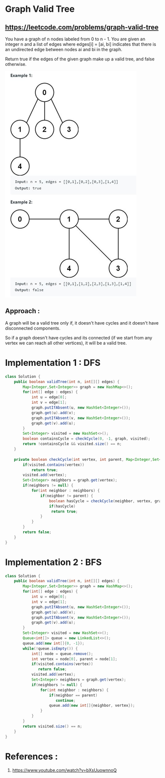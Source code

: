 # Graph Valid Tree
## https://leetcode.com/problems/graph-valid-tree

You have a graph of n nodes labeled from 0 to n - 1. You are given an integer n and a list of edges where edges[i] = [ai, bi] indicates that there is an undirected edge between nodes ai and bi in the graph.

Return true if the edges of the given graph make up a valid tree, and false otherwise.

![Graph Valid Tree](example.JPG?raw=true)

## Approach :
A graph will be a valid tree only if, it doesn't have cycles and it doesn't have disconnected components.

So if a graph doesn't have cycles and its connected (if we start from any vertex we can reach all other vertices), it will be a valid tree.

# Implementation 1 : DFS
```java
class Solution {
    public boolean validTree(int n, int[][] edges) {
        Map<Integer,Set<Integer>> graph = new HashMap<>();
        for(int[] edge : edges) {
            int u = edge[0];
            int v = edge[1];
            graph.putIfAbsent(u, new HashSet<Integer>());
            graph.get(u).add(v);
            graph.putIfAbsent(v, new HashSet<Integer>());
            graph.get(v).add(u);
        }
        Set<Integer> visited = new HashSet<>();
        boolean containsCycle = checkCycle(0, -1, graph, visited);
        return !containsCycle && visited.size() == n;
    }

    private boolean checkCycle(int vertex, int parent, Map<Integer,Set<Integer>> graph, Set<Integer> visited) {
        if(visited.contains(vertex))
            return true;
        visited.add(vertex);    
        Set<Integer> neighbors = graph.get(vertex);
        if(neighbors != null) {
            for(int neighbor : neighbors) {
                if(neighbor != parent) {
                    boolean hasCycle = checkCycle(neighbor, vertex, graph, visited);
                    if(hasCycle)
                     return true;
                }
            }
        }
        return false;
    }
}
```
# Implementation 2 : BFS
```java
class Solution {
    public boolean validTree(int n, int[][] edges) {
        Map<Integer,Set<Integer>> graph = new HashMap<>();
        for(int[] edge : edges) {
            int u = edge[0];
            int v = edge[1];
            graph.putIfAbsent(u, new HashSet<Integer>());
            graph.get(u).add(v);
            graph.putIfAbsent(v, new HashSet<Integer>());
            graph.get(v).add(u);
        }
        Set<Integer> visited = new HashSet<>();
        Queue<int[]> queue = new LinkedList<>();
        queue.add(new int[]{0, -1});
        while(!queue.isEmpty()) {
            int[] node = queue.remove();
            int vertex = node[0], parent = node[1];
            if(visited.contains(vertex))
               return false;
            visited.add(vertex);
            Set<Integer> neighbors = graph.get(vertex);
            if(neighbors != null) {
                for(int neighbor : neighbors) {
                    if(neighbor == parent)
                       continue;
                    queue.add(new int[]{neighbor, vertex});   
                }
            }    
        }
        return visited.size() == n;
    }
}
```

# References :
1. https://www.youtube.com/watch?v=bXsUuownnoQ
